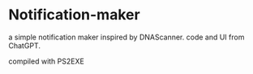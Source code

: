 # Notification-maker
a simple notification maker
inspired by DNAScanner.
code and UI from ChatGPT.

compiled with PS2EXE
